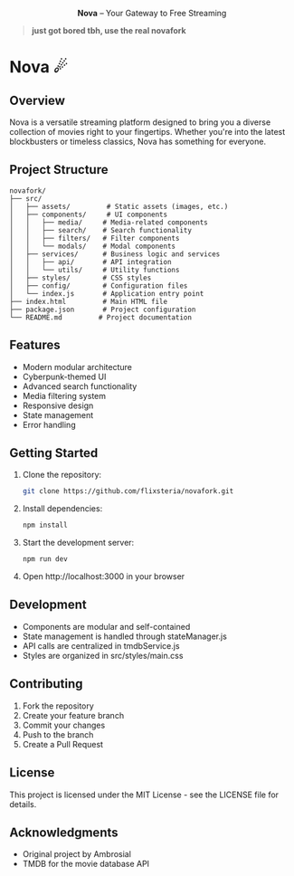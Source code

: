 <p align="center">
  <strong>Nova</strong> – Your Gateway to Free Streaming
</p>

> **just got bored tbh, use the real novafork**

# Nova ☄

## Overview

Nova is a versatile streaming platform designed to bring you a diverse collection of movies right to your fingertips. Whether you're into the latest blockbusters or timeless classics, Nova has something for everyone.

## Project Structure

```
novafork/
├── src/
│   ├── assets/         # Static assets (images, etc.)
│   ├── components/     # UI components
│   │   ├── media/     # Media-related components
│   │   ├── search/    # Search functionality
│   │   ├── filters/   # Filter components
│   │   └── modals/    # Modal components
│   ├── services/      # Business logic and services
│   │   ├── api/       # API integration
│   │   └── utils/     # Utility functions
│   ├── styles/        # CSS styles
│   ├── config/        # Configuration files
│   └── index.js       # Application entry point
├── index.html         # Main HTML file
├── package.json       # Project configuration
└── README.md         # Project documentation
```

## Features

- Modern modular architecture
- Cyberpunk-themed UI
- Advanced search functionality
- Media filtering system
- Responsive design
- State management
- Error handling

## Getting Started

1. Clone the repository:
   ```bash
   git clone https://github.com/flixsteria/novafork.git
   ```

2. Install dependencies:
   ```bash
   npm install
   ```

3. Start the development server:
   ```bash
   npm run dev
   ```

4. Open http://localhost:3000 in your browser

## Development

- Components are modular and self-contained
- State management is handled through stateManager.js
- API calls are centralized in tmdbService.js
- Styles are organized in src/styles/main.css

## Contributing

1. Fork the repository
2. Create your feature branch
3. Commit your changes
4. Push to the branch
5. Create a Pull Request

## License

This project is licensed under the MIT License - see the LICENSE file for details.

## Acknowledgments

- Original project by Ambrosial
- TMDB for the movie database API

